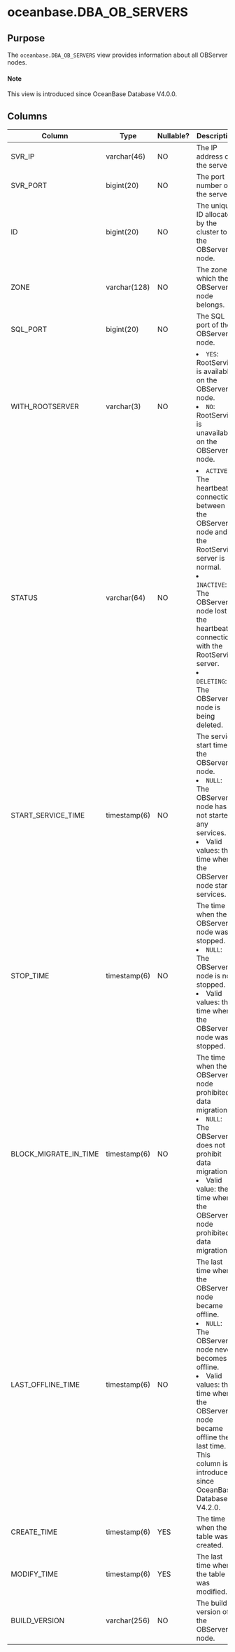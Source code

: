 # oceanbase.DBA_OB_SERVERS

## Purpose

The `oceanbase.DBA_OB_SERVERS` view provides information about all OBServer nodes.

<main id="notice" type='explain'>
  <h4>Note</h4>
  <p>This view is introduced since OceanBase Database V4.0.0. </p>
</main>

## Columns

| Column | Type | Nullable? | Description |
|-----------------------|--------------|------------|----------------------------------------------------------------------------|
| SVR_IP | varchar(46) | NO | The IP address of the server. |
| SVR_PORT | bigint(20) | NO | The port number of the server. |
| ID | bigint(20) | NO | The unique ID allocated by the cluster to the OBServer node. |
| ZONE | varchar(128) | NO | The zone to which the OBServer node belongs. |
| SQL_PORT | bigint(20) | NO | The SQL port of the OBServer node. |
| WITH_ROOTSERVER | varchar(3) | NO | <li> `YES`: RootService is available on the OBServer node.   <li> `NO`: RootService is unavailable on the OBServer node. |
| STATUS | varchar(64) | NO | <li> `ACTIVE`: The heartbeat connection between the OBServer node and the RootService server is normal.   <li> `INACTIVE`: The OBServer node lost the heartbeat connection with the RootService server.   <li> `DELETING`: The OBServer node is being deleted. |
| START_SERVICE_TIME | timestamp(6) | NO | The service start time of the OBServer node. <li> `NULL`: The OBServer node has not started any services.   <li> Valid values: the time when the OBServer node starts services. |
| STOP_TIME | timestamp(6) | NO | The time when the OBServer node was stopped. <li> `NULL`: The OBServer node is not stopped.   <li> Valid values: the time when the OBServer node was stopped. |
| BLOCK_MIGRATE_IN_TIME | timestamp(6) | NO | The time when the OBServer node prohibited data migration. <li> `NULL`: The OBServer does not prohibit data migration.   <li> Valid value: the time when the OBServer node prohibited data migration. |
| LAST_OFFLINE_TIME | timestamp(6) | NO | The last time when the OBServer node became offline. <li> `NULL`: The OBServer node never becomes offline.   <li> Valid values: the time when the OBServer node became offline the last time. <br>This column is introduced since OceanBase Database V4.2.0. |
| CREATE_TIME | timestamp(6) | YES | The time when the table was created. |
| MODIFY_TIME | timestamp(6) | YES | The last time when the table was modified. |
| BUILD_VERSION | varchar(256) | NO | The build version of the OBServer node. |
